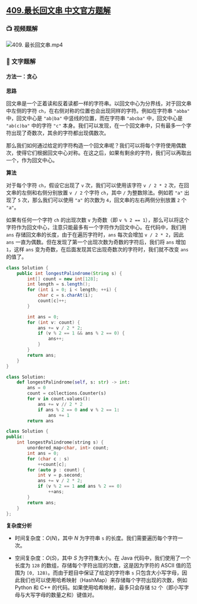 ## [409.最长回文串 中文官方题解](https://leetcode.cn/problems/longest-palindrome/solutions/100000/zui-chang-hui-wen-chuan-by-leetcode-solution)
### 📺 视频题解  
![409. 最长回文串.mp4](f015cd5b-ceb9-47b3-a20d-27f5e6cdee0d)

### 📖 文字题解

#### 方法一：贪心

**思路**

回文串是一个正着读和反着读都一样的字符串。以回文中心为分界线，对于回文串中左侧的字符 `ch`，在右侧对称的位置也会出现同样的字符。例如在字符串 `"abba"` 中，回文中心是 `"ab|ba"` 中竖线的位置，而在字符串 `"abcba"` 中，回文中心是 `"ab(c)ba"` 中的字符 `"c"` 本身。我们可以发现，在一个回文串中，只有最多一个字符出现了奇数次，其余的字符都出现偶数次。

那么我们如何通过给定的字符构造一个回文串呢？我们可以将每个字符使用偶数次，使得它们根据回文中心对称。在这之后，如果有剩余的字符，我们可以再取出一个，作为回文中心。

**算法**

对于每个字符 `ch`，假设它出现了 `v` 次，我们可以使用该字符 `v / 2 * 2` 次，在回文串的左侧和右侧分别放置 `v / 2` 个字符 `ch`，其中 `/` 为整数除法。例如若 `"a"` 出现了 `5` 次，那么我们可以使用 `"a"` 的次数为 `4`，回文串的左右两侧分别放置 `2` 个 `"a"`。

如果有任何一个字符 `ch` 的出现次数 `v` 为奇数（即 `v % 2 == 1`），那么可以将这个字符作为回文中心，注意只能最多有一个字符作为回文中心。在代码中，我们用 `ans` 存储回文串的长度，由于在遍历字符时，`ans` 每次会增加 `v / 2 * 2`，因此 `ans` 一直为偶数。但在发现了第一个出现次数为奇数的字符后，我们将 `ans` 增加 `1`，这样 `ans` 变为奇数，在后面发现其它出现奇数次的字符时，我们就不改变 `ans` 的值了。

```Java [sol1-Java]
class Solution {
    public int longestPalindrome(String s) {
        int[] count = new int[128];
        int length = s.length();
        for (int i = 0; i < length; ++i) {
            char c = s.charAt(i);
            count[c]++;
        }

        int ans = 0;
        for (int v: count) {
            ans += v / 2 * 2;
            if (v % 2 == 1 && ans % 2 == 0) {
                ans++;
            }
        }
        return ans;
    }
}
```

```Python [sol1-Python3]
class Solution:
    def longestPalindrome(self, s: str) -> int:
        ans = 0
        count = collections.Counter(s)
        for v in count.values():
            ans += v // 2 * 2
            if ans % 2 == 0 and v % 2 == 1:
                ans += 1
        return ans
```

```C++ [sol1-C++]
class Solution {
public:
    int longestPalindrome(string s) {
        unordered_map<char, int> count;
        int ans = 0;
        for (char c : s)
            ++count[c];
        for (auto p : count) {
            int v = p.second;
            ans += v / 2 * 2;
            if (v % 2 == 1 and ans % 2 == 0)
                ++ans;
        }
        return ans;
    }
};
```

**复杂度分析**

- 时间复杂度：$O(N)$，其中 $N$ 为字符串 `s` 的长度。我们需要遍历每个字符一次。

- 空间复杂度：$O(S)$，其中 $S$ 为字符集大小。在 Java 代码中，我们使用了一个长度为 `128` 的数组，存储每个字符出现的次数，这是因为字符的 ASCII 值的范围为 `[0, 128)`。而由于题目中保证了给定的字符串 `s` 只包含大小写字母，因此我们也可以使用哈希映射（HashMap）来存储每个字符出现的次数，例如 Python 和 C++ 的代码。如果使用哈希映射，最多只会存储 `52` 个（即小写字母与大写字母的数量之和）键值对。